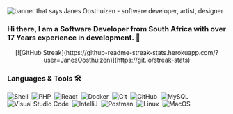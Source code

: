 <img src="https://www.janes.co.za/wp-content/uploads/2022/04/coding_2.jpg" alt="banner that says Janes Oosthuizen - software developer, artist, designer">

### Hi there, I am a Software Developer from South Africa with over 17 Years experience in development. 👋

<center>[![GitHub Streak](https://github-readme-streak-stats.herokuapp.com/?user=JanesOosthuizen)](https://git.io/streak-stats)</center>

### Languages & Tools 🛠

![Shell](https://img.shields.io/badge/Shell-05122A?style=flat&logo=gnu-bash&logoColor=white)&nbsp;
![PHP](https://img.shields.io/badge/-PHP-05122A?style=flat&logo=PHP&logoColor=white)&nbsp;
![React](https://img.shields.io/badge/-React-05122A?style=flat&logo=React&logoColor=white)&nbsp;
![Docker](https://img.shields.io/badge/-Docker-05122A?style=flat&logo=docker)&nbsp;
![Git](https://img.shields.io/badge/-Git-05122A?style=flat&logo=git)&nbsp;
![GitHub](https://img.shields.io/badge/-GitHub-05122A?style=flat&logo=github)&nbsp;
![MySQL](https://img.shields.io/badge/-MySQL-05122A?style=flat&logo=mysql&logoColor=white)&nbsp;
![Visual Studio Code](https://img.shields.io/badge/-Visual%20Studio%20Code-05122A?style=flat&logo=visual-studio-code&logoColor=007ACC)&nbsp;
![IntelliJ](https://img.shields.io/badge/-IntelliJ-05122A?style=flat&logo=jetbrains)&nbsp;
![Postman](https://img.shields.io/badge/-Postman-05122A?style=flat&logo=postman)&nbsp;
![Linux](https://img.shields.io/badge/-Linux-05122A?style=flat&logo=linux&logoColor=white)&nbsp;
![MacOS](https://img.shields.io/badge/-MacOS-05122A?style=flat&logo=apple)&nbsp;

<!--
**JanesOosthuizen/JanesOosthuizen** is a ✨ _special_ ✨ repository because its `README.md` (this file) appears on your GitHub profile.

Here are some ideas to get you started:

- 🔭 I’m currently working on ...
- 🌱 I’m currently learning ...
- 👯 I’m looking to collaborate on ...
- 🤔 I’m looking for help with ...
- 💬 Ask me about ...
- 📫 How to reach me: ...
- 😄 Pronouns: ...
- ⚡ Fun fact: ...
-->
